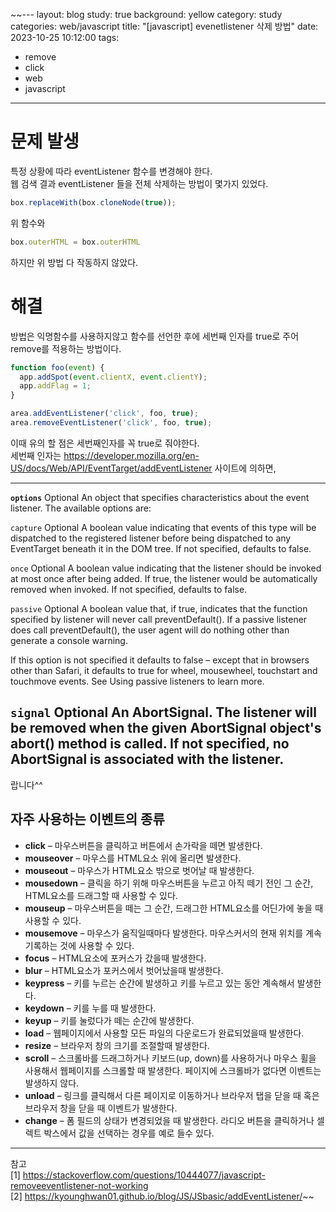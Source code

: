 ~~---
layout: blog
study: true
background: yellow
category: study
categories: web/javascript
title: "[javascript] evenetlistener 삭제 방법"
date: 2023-10-25 10:12:00
tags:

- remove
- click
- web
- javascript

---

# 문제 발생

특정 상황에 따라 eventListener 함수를 변경해야 한다.  
웹 검색 결과 eventListener 들을 전체 삭제하는 방법이 몇가지 있었다.

```js
box.replaceWith(box.cloneNode(true));
```

위 함수와

```js
box.outerHTML = box.outerHTML
```

하지만 위 방법 다 작동하지 않았다.

# 해결

방법은 익명함수를 사용하지않고 함수를 선언한 후에 세번째 인자를 true로 주어 remove를 적용하는 방법이다.

```js
function foo(event) {
  app.addSpot(event.clientX, event.clientY);
  app.addFlag = 1;
}

area.addEventListener('click', foo, true);
area.removeEventListener('click', foo, true);
```

이때 유의 할 점은 세번째인자를 꼭 true로 줘야한다.  
세번째 인자는  https://developer.mozilla.org/en-US/docs/Web/API/EventTarget/addEventListener 사이트에 의하면,

---
**`options`** Optional
An object that specifies characteristics about the event listener. The available options are:

`capture` Optional
A boolean value indicating that events of this type will be dispatched to the registered listener before being
dispatched to any EventTarget beneath it in the DOM tree. If not specified, defaults to false.

`once` Optional
A boolean value indicating that the listener should be invoked at most once after being added. If true, the listener
would be automatically removed when invoked. If not specified, defaults to false.

`passive` Optional
A boolean value that, if true, indicates that the function specified by listener will never call preventDefault(). If a
passive listener does call preventDefault(), the user agent will do nothing other than generate a console warning.

If this option is not specified it defaults to false – except that in browsers other than Safari, it defaults to true
for wheel, mousewheel, touchstart and touchmove events. See Using passive listeners to learn more.

`signal` Optional
An AbortSignal. The listener will be removed when the given AbortSignal object's abort() method is called. If not
specified, no AbortSignal is associated with the listener.
---

랍니다^^

## 자주 사용하는 이벤트의 종류

- **click** – 마우스버튼을 클릭하고 버튼에서 손가락을 떼면 발생한다.
- **mouseover** – 마우스를 HTML요소 위에 올리면 발생한다.
- **mouseout** – 마우스가 HTML요소 밖으로 벗어날 때 발생한다.
- **mousedown** – 클릭을 하기 위해 마우스버튼을 누르고 아직 떼기 전인 그 순간, HTML요소를 드래그할 때 사용할 수 있다.
- **mouseup** – 마우스버튼을 떼는 그 순간, 드래그한 HTML요소를 어딘가에 놓을 때 사용할 수 있다.
- **mousemove** – 마우스가 움직일때마다 발생한다. 마우스커서의 현재 위치를 계속 기록하는 것에 사용할 수 있다.
- **focus** – HTML요소에 포커스가 갔을때 발생한다.
- **blur** – HTML요소가 포커스에서 벗어났을때 발생한다.
- **keypress** – 키를 누르는 순간에 발생하고 키를 누르고 있는 동안 계속해서 발생한다.
- **keydown** – 키를 누를 때 발생한다.
- **keyup** – 키를 눌렀다가 떼는 순간에 발생한다.
- **load** – 웹페이지에서 사용할 모든 파일의 다운로드가 완료되었을때 발생한다.
- **resize** – 브라우저 창의 크기를 조절할때 발생한다.
- **scroll** – 스크롤바를 드래그하거나 키보드(up, down)를 사용하거나 마우스 휠을 사용해서 웹페이지를 스크롤할 때 발생한다. 페이지에 스크롤바가 없다면 이벤트는 발생하지 않다.
- **unload** – 링크를 클릭해서 다른 페이지로 이동하거나 브라우저 탭을 닫을 때 혹은 브라우저 창을 닫을 때 이벤트가 발생한다.
- **change** – 폼 필드의 상태가 변경되었을 때 발생한다. 라디오 버튼을 클릭하거나 셀렉트 박스에서 값을 선택하는 경우를 예로 들수 있다.

---
참고  
[1] https://stackoverflow.com/questions/10444077/javascript-removeeventlistener-not-working  
[2] https://kyounghwan01.github.io/blog/JS/JSbasic/addEventListener/~~